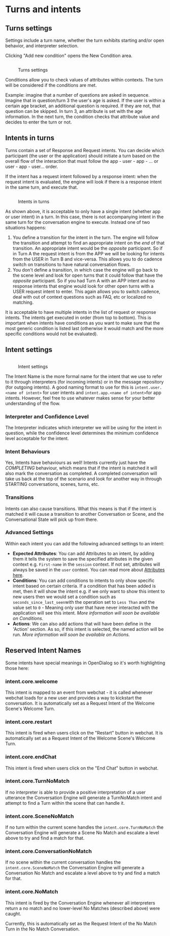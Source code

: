# Turns and intents

## Turns settings

Settings include a turn name, whether the turn exhibits starting and/or open behavior, and interpreter selection.&#x20;

Clicking "Add new condition" opens the New Condition area.

<figure><img src="../.gitbook/assets/2023-05-18_15-25-33.png" alt=""><figcaption><p>Turns settings</p></figcaption></figure>

Conditions allow you to check values of attributes within contexts. The turn will be considered if the conditions are met.&#x20;

Example: imagine that a number of questions are asked in sequence. Imagine that in question/turn 3 the user's age is asked. If the user is within a certain age bracket, an additional question is required. If they are not, that question can be skipped. In turn 3, an attribute is set with the age information. In the next turn, the condition checks that attribute value and decides to enter the turn or not. &#x20;

## Intents in turns

Turns contain a set of Response and Request intents. You can decide which participant (the user or the application) should initiate a turn based on the overall flow of the interaction that must follow the app - user - app - ... or user - app - user... order.&#x20;

If the intent has a request intent followed by a response intent: when the request intent is evaluated, the engine will look if there is a response intent in the same turn, and execute that.&#x20;

<figure><img src="../.gitbook/assets/2023-05-18_15-29-56.png" alt=""><figcaption><p>Intents in turns</p></figcaption></figure>

As shown above, it is acceptable to only have a single intent (whether app or user intent) in a turn. In this case, there is not accompanying intent in the same turn for the conversation engine to execute. Instead one of two situations happens:&#x20;

1. You define a transition for the intent in the turn. The engine will follow the transition and attempt to find an appropriate intent on the _end_ of that transition. An appropriate intent would be the _opposite_ participant. So if in Turn A the request intent is from the APP we will be looking for intents from the USER in Turn B and vice-versa. This allows you to do cadence switch on transitions to have natural conversation flows.&#x20;
2. You don't define a transition, in which case the engine will go back to the scene level and look for open turns that it could follow that have the _opposite_ participant. So if you had Turn A with an APP intent and no response intents that engine would look for other open turns with a USER request intent to enter. This again allows you to switch cadence, deal with out of context questions such as FAQ, etc or localized no matching.&#x20;

It is acceptable to have multiple intents in the list of request or response intents. The intents get executed in order (from top to bottom). This is important when intents have conditions as you want to make sure that the most generic condition is listed last (otherwise it would match and the more specific conditions would not be evaluated).&#x20;

## Intent settings

<figure><img src="../.gitbook/assets/2023-05-18_15-38-33.png" alt=""><figcaption><p>Intent settings</p></figcaption></figure>

The Intent Name is the more formal name for the intent that we use to refer to it through interpreters (for incoming intents) or in the message repository (for outgoing intents). A good naming format to use for this is `intent.user.<name of intent>` for user intents and `intent.app.<name of intent>`for app intents. However, feel free to use whatever makes sense for your better understanding of the flow.&#x20;

### Interpreter and Confidence Level

The Interpreter indicates which interpreter we will be using for the intent in question, while the confidence level determines the minimum confidence level acceptable for the intent.&#x20;

### Intent Behaviours

Yes, Intents have behaviours as well! Intents currently just have the _COMPLETING_ behaviour, which means that if the intent is matched it will also mark the conversation as completed. A completed conversation will take us back at the top of the scenario and look for another way in through STARTING conversations, scenes, turns, etc.&#x20;

### Transitions

Intents can also cause transitions. What this means is that if the intent is matched it will cause a transition to another Conversation or Scene, and the Conversational State will pick up from there.

### **Advanced Settings**

Within each intent you can add the following advanced settings to an intent:

* **Expected Attributes**: You can add Attributes to an intent, by adding them it tells the system to save the specified attributes in the given context e.g. `First-name` in the `session` context. If not set, attributes will always be saved in the `user` context. You can read more about [Attributes here](broken-reference).
* **Conditions**: You can add conditions to intents to only show specific intent based on certain criteria. If a condition that has been added is met, then it will show the intent e.g. if we only want to show this intent to new users then we would set a condition such as `seconds_since_last_seen`with the operation set to `Less Than` and the value set to `0` - Meaning only user that have never interacted with the application will see this intent. _More information will soon be available on Conditions._
* **Actions**: We can also add actions that will have been define in the 'Action' section. As so, if this intent is selected, the named action will be run. _More information will soon be available on Actions._

## Reserved Intent Names&#x20;

Some intents have special meanings in OpenDialog so it's worth highlighting those here:

### intent.core.welcome

This intent is mapped to an event from webchat - it is called whenever webchat loads for a new user and provides a way to kickstart the conversation. It is automatically set as a Request Intent of the Welcome Scene's Welcome Turn.&#x20;

### intent.core.restart

This intent is fired when users click on the "Restart" button in webchat. It is automatically set as a Request Intent of the Welcome Scene's Welcome Turn.&#x20;

### intent.core.endChat

This intent is fired when users click on the "End Chat" button in webchat.&#x20;

### intent.core.TurnNoMatch

If no interpreter is able to provide a positive interpretation of a user utterance the Conversation Engine will generate a TurnNoMatch intent and attempt to find a Turn within the scene that can handle it.&#x20;

### intent.core.SceneNoMatch

If no turn within the current scene handles the `intent.core.TurnNoMatch` the Conversation Engine will generate a Scene No Match and escalate a level above to try and find a match for that.&#x20;

### intent.core.ConversationNoMatch

If no scene within the current conversation handles the `intent.core.SceneNoMatch` the Conversation Engine will generate a Conversation No Match and escalate a level above to try and find a match for that.&#x20;

### intent.core.NoMatch

This intent is fired by the Conversation Engine whenever all interpreters return a no match and no lower-level No Matches (described above) were caught.&#x20;

Currently, this is automatically set as the Request Intent of the No Match Turn in the No Match Conversation.&#x20;
